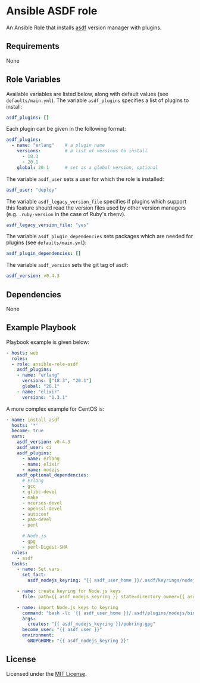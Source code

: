 # Ansible ASDF role

An Ansible Role that installs [asdf](https://github.com/asdf-vm/asdf.git) version manager with plugins.

## Requirements

None

## Role Variables

Available variables are listed below, along with default values (see `defaults/main.yml`). The variable `asdf_plugins` specifies a list of plugins to install:

```yaml
asdf_plugins: []
```

Each plugin can be given in the following format:

```yaml
asdf_plugins:
  - name: "erlang"    # a plugin name
    versions:         # a list of versions to install
      - 18.3
      - 20.1
    global: 20.1      # set as a global version, optional
```

The variable `asdf_user` sets a user for which the role is installed:

```yaml
asdf_user: "deploy"
```

The variable `asdf_legacy_version_file` specifies if plugins which support this feature should read the version files used by other version managers (e.g. `.ruby-version` in the case of Ruby's rbenv).

```yaml
asdf_legacy_version_file: "yes"
```

The variable `asdf_plugin_dependencies` sets packages which are needed for plugins (see `defaults/main.yml`):

```yaml
asdf_plugin_dependencies: []
```

The variable `asdf_version` sets the git tag of asdf:

```yaml
asdf_version: v0.4.3
```

## Dependencies

None

## Example Playbook

Playbook example is given below:

```yaml
- hosts: web
  roles:
  - role: ansible-role-asdf
    asdf_plugins:
    - name: "erlang"
      versions: ["18.3", "20.1"]
      global: "20.1"
    - name: "elixir"
      versions: "1.3.1"
```

A more complex example for CentOS is:

```yaml
- name: install asdf
  hosts: '*'
  become: true
  vars:
    asdf_version: v0.4.3
    asdf_user: ci
    asdf_plugins:
      - name: erlang
      - name: elixir
      - name: nodejs
    asdf_optional_dependencies:
      # Erlang
      - gcc
      - glibc-devel
      - make
      - ncurses-devel
      - openssl-devel
      - autoconf
      - pam-devel
      - perl

      # Node.js
      - gpg
      - perl-Digest-SHA
  roles:
    - asdf
  tasks:
    - name: Set vars
      set_fact:
        asdf_nodejs_keyring: "{{ asdf_user_home }}/.asdf/keyrings/nodejs"

    - name: create keyring for Node.js keys
      file: path={{ asdf_nodejs_keyring }} state=directory owner={{ asdf_user }} {{ asdf_user }} mode=0700

    - name: import Node.js keys to keyring
      command: "bash -lc '{{ asdf_user_home }}/.asdf/plugins/nodejs/bin/import-release-team-keyring'"
      args:
        creates: "{{ asdf_nodejs_keyring }}/pubring.gpg"
      become_user: "{{ asdf_user }}"
      environment:
        GNUPGHOME: "{{ asdf_nodejs_keyring }}"
```

## License

Licensed under the [MIT License](https://opensource.org/licenses/MIT).
